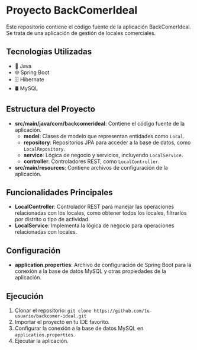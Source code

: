 # Proyecto BackComerIdeal

Este repositorio contiene el código fuente de la aplicación BackComerIdeal. Se trata de una aplicación de gestión de locales comerciales.

## Tecnologías Utilizadas

- 🚀 Java
- 🌐 Spring Boot
- 🗄️ Hibernate
- 🛢️ MySQL

## Estructura del Proyecto

- **src/main/java/com/backcomerideal**: Contiene el código fuente de la aplicación.
  - **model**: Clases de modelo que representan entidades como `Local`.
  - **repository**: Repositorios JPA para acceder a la base de datos, como `LocalRepository`.
  - **service**: Lógica de negocio y servicios, incluyendo `LocalService`.
  - **controller**: Controladores REST, como `LocalController`.
- **src/main/resources**: Contiene archivos de configuración de la aplicación.

## Funcionalidades Principales

- **LocalController**: Controlador REST para manejar las operaciones relacionadas con los locales, como obtener todos los locales, filtrarlos por distrito o tipo de actividad.
- **LocalService**: Implementa la lógica de negocio para operaciones relacionadas con locales.

## Configuración

- **application.properties**: Archivo de configuración de Spring Boot para la conexión a la base de datos MySQL y otras propiedades de la aplicación.

## Ejecución

1. Clonar el repositorio: `git clone https://github.com/tu-usuario/backcomer-ideal.git`
2. Importar el proyecto en tu IDE favorito.
3. Configurar la conexión a la base de datos MySQL en `application.properties`.
4. Ejecutar la aplicación.
